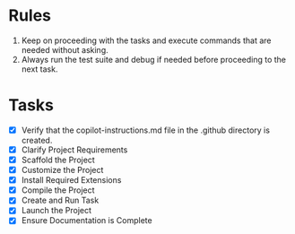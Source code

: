 # Rules
1. Keep on proceeding with the tasks and execute commands that are needed without asking.
2. Always run the test suite and debug if needed before proceeding to the next task.


# Tasks

- [x] Verify that the copilot-instructions.md file in the .github directory is created.
- [x] Clarify Project Requirements
- [x] Scaffold the Project
- [x] Customize the Project
- [x] Install Required Extensions
- [x] Compile the Project
- [x] Create and Run Task
- [x] Launch the Project
- [x] Ensure Documentation is Complete
